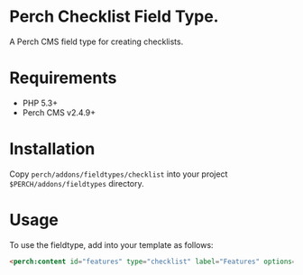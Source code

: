 Perch Checklist Field Type.
===========================

A Perch CMS field type for creating checklists.

# Requirements

* PHP 5.3+
* Perch CMS v2.4.9+

# Installation

Copy `perch/addons/fieldtypes/checklist` into your project `$PERCH/addons/fieldtypes` directory.

# Usage

To use the fieldtype, add into your template as follows:

```html
<perch:content id="features" type="checklist" label="Features" options="Feature 1, Feature 2, Feature 3" />
```
